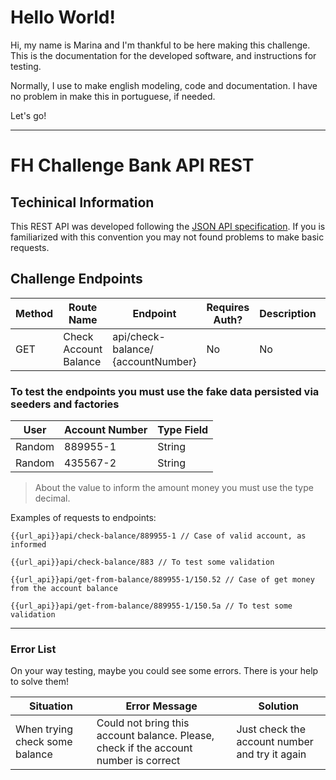 # Hello World!
Hi, my name is Marina and I'm thankful to be here making this challenge. This is the documentation for the developed software, and instructions for testing.

Normally, I use to make english modeling, code and documentation. I have no problem in make this in portuguese, if needed.

Let's go!

---
# FH Challenge Bank API REST

## Techinical Information

This REST API was developed following the [JSON API specification](https://jsonapi.org/). If you is familiarized with this convention you may not found problems to make basic requests. 

## Challenge Endpoints

|Method |Route Name	| Endpoint|Requires Auth? |Description |TDD function
|--- |--- |--- |--- |--- |---
|GET | Check Account Balance | api/check-balance/ {accountNumber} |No |No |No| Returns how much money the account has| testCheckBalance (tests/Unit)


### To test the endpoints you must use the fake data persisted via seeders and factories

|User        |Account Number | Type Field
|---         |---            |---
|Random      |889955-1       | String                         
|Random      |435567-2       | String 

>About the value to inform the amount money you must use the type decimal.

Examples of requests to endpoints:

``` 
{{url_api}}api/check-balance/889955-1 // Case of valid account, as informed
``` 

``` 
{{url_api}}api/check-balance/883 // To test some validation
``` 

``` 
{{url_api}}api/get-from-balance/889955-1/150.52 // Case of get money from the account balance
``` 

``` 
{{url_api}}api/get-from-balance/889955-1/150.5a // To test some validation
``` 

---


### Error List


On your way testing, maybe you could see some errors. There is your help to solve them!

|Situation                       |Error Message	                        | Solution
|---                             |---                                      |---
|When trying check some balance  |Could not bring this account balance. Please, check if the account number is correct                | Just check the account number and try it again

